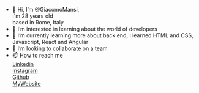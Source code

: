 - 👋 Hi, I’m @GiacomoMansi, <br> I'm 28 years old <br> based in Rome, Italy
- 👀 I’m interested in learning about the world of developers
- 🌱 I’m currently learning more about back end, I learned HTML and CSS, Javascript, React and Angular
- 💞️ I’m looking to collaborate on a team
- 📫 How to reach me <br>
[Linkedin](https://www.linkedin.com/in/giacomo-mansi-26b347223/) <br>
[Instagram](https://www.instagram.com/stano995/) <br>
[Github](https://github.com/GiacomoMansi) <br>
[MyWebsite](https://giacomomansi.github.io)

